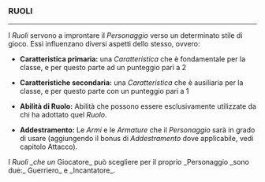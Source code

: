 ### RUOLI

---

I _Ruoli_ servono a improntare il _Personaggio_ verso un determinato stile di gioco. Essi influenzano diversi aspetti dello stesso, ovvero:

* **Caratteristica primaria:** una _Caratteristica_ che è fondamentale per la classe, e per questo parte ad un punteggio pari a 2

* **Caratteristiche secondaria:** una _Caratteristica_ che è ausiliaria per la classe, e per questo parte con un punteggio pari a 1

* **Abilità di Ruolo:** Abilità che possono essere esclusivamente utilizzate da chi ha adottato quel _Ruolo_.

* **Addestramento:** Le _Armi_ e le _Armature_ che il _Personaggio_ sarà in grado di usare \(aggiungendo il bonus di _Addestramento_ dove applicabile, vedi capitolo Attacco\).

I _Ruoli \_che un_ Giocatore_ può scegliere per il proprio \_Personaggio \_sono due:_ Guerriero_ e \_Incantatore_.

#### 



